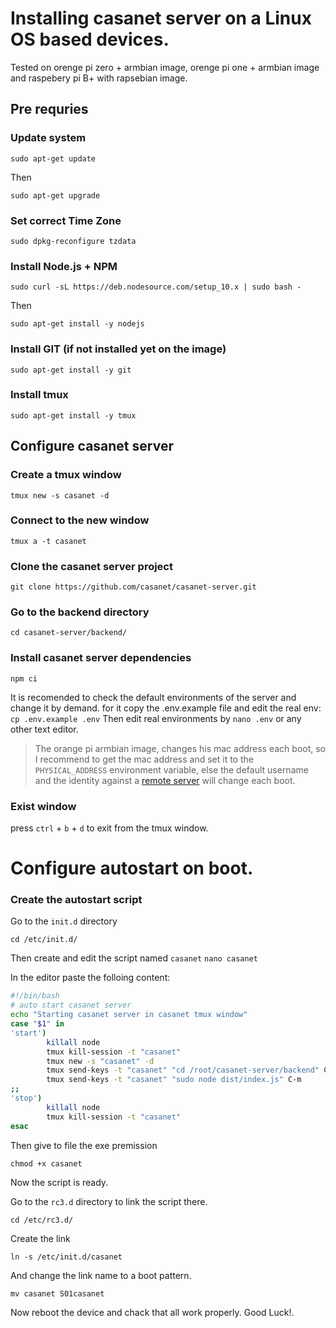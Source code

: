 # Installing casanet server on a Linux OS based devices.

Tested on orenge pi zero + armbian image, orenge pi one + armbian image and raspebery pi B+ with rapsebian image.

## Pre requries

### Update system 
```sudo apt-get update``` 

Then

```sudo apt-get upgrade``` 

### Set correct Time Zone
```sudo dpkg-reconfigure tzdata``` 

### Install Node.js + NPM
```sudo curl -sL https://deb.nodesource.com/setup_10.x | sudo bash -``` 

Then

```sudo apt-get install -y nodejs```

### Install GIT (if not installed yet on the image)
```sudo apt-get install -y git```

### Install tmux 

```sudo apt-get install -y tmux```


## Configure casanet server

### Create a tmux window
```tmux new -s casanet -d```
### Connect to the new window
```tmux a -t casanet```
### Clone the casanet server project
```git clone https://github.com/casanet/casanet-server.git```
### Go to the backend directory
```cd casanet-server/backend/```
### Install casanet server dependencies
```npm ci```

It is recomended to check the default environments of the server and change it by demand.
for it copy the .env.example file and edit the real env:
```cp .env.example .env```
Then edit real environments by ```nano .env``` or any other text editor.

> The orange pi armbian image, changes his mac address each boot, so I recommend to get the mac address and set it to the `PHYSICAL_ADDRESS` environment variable, else the default username and the identity against a [remote server](https://github.com/casanet/remote-server) will change each boot.

### Exist window
press `ctrl` + `b` + `d` to exit from the tmux window.

# Configure autostart on boot.
### Create the autostart script
Go to the `init.d` directory

```cd /etc/init.d/```

Then create and edit the script named `casanet`
```nano casanet```

In the editor paste the folloing content:
```bash
#!/bin/bash 
# auto start casanet server 
echo "Starting casanet server in casanet tmux window" 
case "$1" in 
'start') 
        killall node 
        tmux kill-session -t "casanet" 
        tmux new -s "casanet" -d 
        tmux send-keys -t "casanet" "cd /root/casanet-server/backend" C-m 
        tmux send-keys -t "casanet" "sudo node dist/index.js" C-m 
;; 
'stop') 
        killall node 
        tmux kill-session -t "casanet" 
esac 
```
Then give to file the exe premission 

```chmod +x casanet```

Now the script is ready.

Go to the `rc3.d` directory to link the script there.

```cd /etc/rc3.d/```

Create the link 

```ln -s /etc/init.d/casanet```

And change the link name to a boot pattern.

```mv casanet S01casanet```

Now reboot the device and chack that all work properly. Good Luck!.



